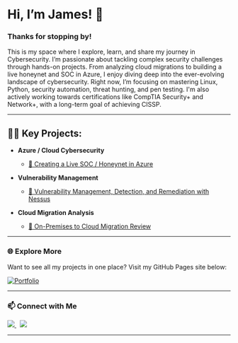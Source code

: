 # Hi, I’m James! 👋

### Thanks for stopping by!

This is my space where I explore, learn, and share my journey in Cybersecurity. I’m passionate about tackling complex security challenges through hands-on projects. From analyzing cloud migrations to building a live honeynet and SOC in Azure, I enjoy diving deep into the ever-evolving landscape of cybersecurity. Right now, I’m focusing on mastering Linux, Python, security automation, threat hunting, and pen testing. I'm also actively working towards certifications like CompTIA Security+ and Network+, with a long-term goal of achieving CISSP.

---

## 👨‍💻 Key Projects:

- **Azure / Cloud Cybersecurity**
  - [🔗 Creating a Live SOC / Honeynet in Azure](https://github.com/james-watson-iii/Azure-SOC-Honeynet)

- **Vulnerability Management**
  - [🔗 Vulnerability Management, Detection, and Remediation with Nessus](https://github.com/james-watson-iii/Vulnerability-Management)

- **Cloud Migration Analysis**
  - [🔗 On-Premises to Cloud Migration Review](https://github.com/james-watson-iii/Cloud-Migration-Analysis/)

---

### 🌐 Explore More

Want to see all my projects in one place? Visit my GitHub Pages site below:

[![Portfolio](https://img.shields.io/badge/-Portfolio-000?style=for-the-badge&logo=github&logoColor=white)](https://jkopal101.github.io)

---

### 📫 Connect with Me

<a href="https://www.linkedin.com/in/james-kopal/">
  <img src="https://img.shields.io/badge/-LinkedIn-0072b1?&style=for-the-badge&logo=linkedin&logoColor=white" />
</a>
&nbsp;
<a href="https://twitter.com/yourtwitterhandle">
  <img src="https://img.shields.io/badge/-Twitter-1DA1F2?&style=for-the-badge&logo=twitter&logoColor=white" />
</a>

---


